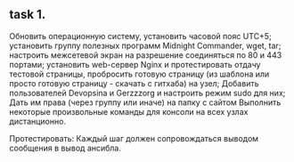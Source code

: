 ## task 1.
Обновить операционную систему, установить часовой пояс UTC+5;
установить группу полезных программ Midnight Commander, wget, tar;
настроить межсетевой экран на разрешение соединяться по 80 и 443 портами;
установить web-сервер Nginx и протестировать отдачу тестовой страницы, пробросить готовую страницу (из шаблона или просто готовую страницу - скачать с гитхаба) на узел;
Добавить пользователей Devopsina и Gerzzzorg и настроить режим sudo для них;
Дать им права (через группу или иначе) на папку с сайтом
Выполнить некоторые произвольные команды для консоли на всех узлах дистанционно.

Протестировать:
Каждый шаг должен сопровождаться выводом сообщения в вывод ансибла.

